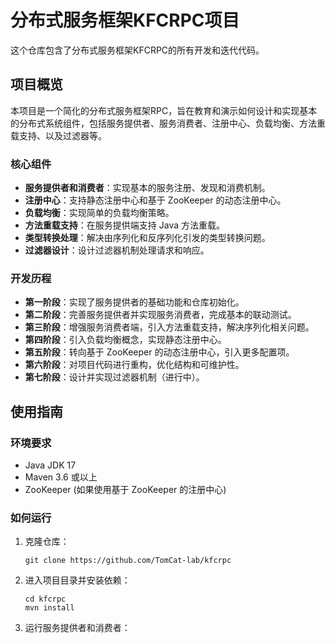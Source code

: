 # 分布式服务框架KFCRPC项目 

这个仓库包含了分布式服务框架KFCRPC的所有开发和迭代代码。

## 项目概览

本项目是一个简化的分布式服务框架RPC，旨在教育和演示如何设计和实现基本的分布式系统组件，包括服务提供者、服务消费者、注册中心、负载均衡、方法重载支持、以及过滤器等。

### 核心组件

- **服务提供者和消费者**：实现基本的服务注册、发现和消费机制。
- **注册中心**：支持静态注册中心和基于 ZooKeeper 的动态注册中心。
- **负载均衡**：实现简单的负载均衡策略。
- **方法重载支持**：在服务提供端支持 Java 方法重载。
- **类型转换处理**：解决由序列化和反序列化引发的类型转换问题。
- **过滤器设计**：设计过滤器机制处理请求和响应。

### 开发历程

- **第一阶段**：实现了服务提供者的基础功能和仓库初始化。
- **第二阶段**：完善服务提供者并实现服务消费者，完成基本的联动测试。
- **第三阶段**：增强服务消费者端，引入方法重载支持，解决序列化相关问题。
- **第四阶段**：引入负载均衡概念，实现静态注册中心。
- **第五阶段**：转向基于 ZooKeeper 的动态注册中心，引入更多配置项。
- **第六阶段**：对项目代码进行重构，优化结构和可维护性。
- **第七阶段**：设计并实现过滤器机制（进行中）。

## 使用指南

### 环境要求

- Java JDK 17 
- Maven 3.6 或以上
- ZooKeeper (如果使用基于 ZooKeeper 的注册中心)

### 如何运行

1. 克隆仓库：
   ```
   git clone https://github.com/TomCat-lab/kfcrpc
   ```
2. 进入项目目录并安装依赖：
   ```
   cd kfcrpc
   mvn install
   ```
3. 运行服务提供者和消费者：
